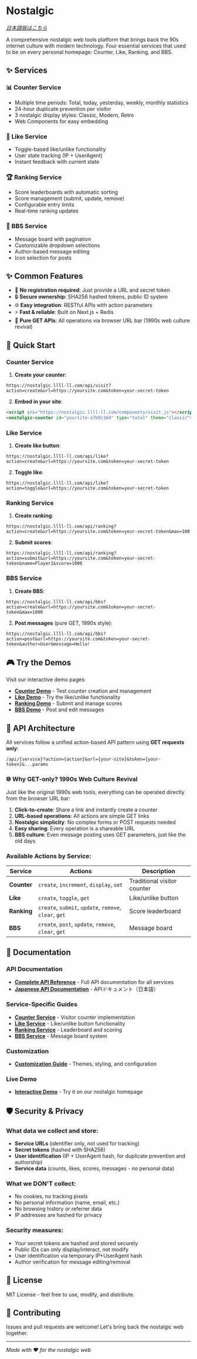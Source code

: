 # Nostalgic

*[日本語版はこちら](README_ja.md)*

A comprehensive nostalgic web tools platform that brings back the 90s internet culture with modern technology. Four essential services that used to be on every personal homepage: Counter, Like, Ranking, and BBS.

## ✨ Services

### 📊 Counter Service
- Multiple time periods: Total, today, yesterday, weekly, monthly statistics
- 24-hour duplicate prevention per visitor
- 3 nostalgic display styles: Classic, Modern, Retro
- Web Components for easy embedding

### 💖 Like Service
- Toggle-based like/unlike functionality
- User state tracking (IP + UserAgent)
- Instant feedback with current state

### 🏆 Ranking Service  
- Score leaderboards with automatic sorting
- Score management (submit, update, remove)
- Configurable entry limits
- Real-time ranking updates

### 💬 BBS Service
- Message board with pagination
- Customizable dropdown selections
- Author-based message editing
- Icon selection for posts

## ✨ Common Features

- 🚫 **No registration required**: Just provide a URL and secret token
- 🔒 **Secure ownership**: SHA256 hashed tokens, public ID system
- 🌐 **Easy integration**: RESTful APIs with action parameters
- ⚡ **Fast & reliable**: Built on Next.js + Redis
- 🔗 **Pure GET APIs**: All operations via browser URL bar (1990s web culture revival)

## 🚀 Quick Start

### Counter Service

1. **Create your counter**:
```
https://nostalgic.llll-ll.com/api/visit?action=create&url=https://yoursite.com&token=your-secret-token
```

2. **Embed in your site**:
```html
<script src="https://nostalgic.llll-ll.com/components/visit.js"></script>
<nostalgic-counter id="yoursite-a7b9c3d4" type="total" theme="classic"></nostalgic-counter>
```

### Like Service

1. **Create like button**:
```
https://nostalgic.llll-ll.com/api/like?action=create&url=https://yoursite.com&token=your-secret-token
```

2. **Toggle like**:
```
https://nostalgic.llll-ll.com/api/like?action=toggle&url=https://yoursite.com&token=your-secret-token
```

### Ranking Service

1. **Create ranking**:
```
https://nostalgic.llll-ll.com/api/ranking?action=create&url=https://yoursite.com&token=your-secret-token&max=100
```

2. **Submit scores**:
```
https://nostalgic.llll-ll.com/api/ranking?action=submit&url=https://yoursite.com&token=your-secret-token&name=Player1&score=1000
```

### BBS Service

1. **Create BBS**:
```
https://nostalgic.llll-ll.com/api/bbs?action=create&url=https://yoursite.com&token=your-secret-token&max=1000
```

2. **Post messages** (pure GET, 1990s style):
```
https://nostalgic.llll-ll.com/api/bbs?action=post&url=https://yoursite.com&token=your-secret-token&author=User&message=Hello!
```

## 🎮 Try the Demos

Visit our interactive demo pages:

- **[Counter Demo](https://nostalgic.llll-ll.com/counter)** - Test counter creation and management
- **[Like Demo](https://nostalgic.llll-ll.com/like)** - Try the like/unlike functionality  
- **[Ranking Demo](https://nostalgic.llll-ll.com/ranking)** - Submit and manage scores
- **[BBS Demo](https://nostalgic.llll-ll.com/bbs)** - Post and edit messages

## 🔧 API Architecture

All services follow a unified action-based API pattern using **GET requests only**:

```
/api/{service}?action={action}&url={your-site}&token={your-token}&...params
```

### 🌐 Why GET-only? 1990s Web Culture Revival

Just like the original 1990s web tools, everything can be operated directly from the browser URL bar:

1. **Click-to-create**: Share a link and instantly create a counter
2. **URL-based operations**: All actions are simple GET links
3. **Nostalgic simplicity**: No complex forms or POST requests needed
4. **Easy sharing**: Every operation is a shareable URL
5. **BBS culture**: Even message posting uses GET parameters, just like the old days

### Available Actions by Service:

| Service | Actions | Description |
|---------|---------|-------------|
| **Counter** | `create`, `increment`, `display`, `set` | Traditional visitor counter |
| **Like** | `create`, `toggle`, `get` | Like/unlike button |
| **Ranking** | `create`, `submit`, `update`, `remove`, `clear`, `get` | Score leaderboard |
| **BBS** | `create`, `post`, `update`, `remove`, `clear`, `get` | Message board |

## 📖 Documentation

### API Documentation
- **[Complete API Reference](docs/api.md)** - Full API documentation for all services
- **[Japanese API Documentation](docs/api_ja.md)** - APIドキュメント（日本語）

### Service-Specific Guides
- **[Counter Service](docs/services/counter.md)** - Visitor counter implementation
- **[Like Service](docs/services/like.md)** - Like/unlike button functionality
- **[Ranking Service](docs/services/ranking.md)** - Leaderboard and scoring
- **[BBS Service](docs/services/bbs.md)** - Message board system

### Customization
- **[Customization Guide](docs/customization.md)** - Themes, styling, and configuration

### Live Demo
- **[Interactive Demo](https://nostalgic.llll-ll.com)** - Try it on our nostalgic homepage

## 🛡️ Security & Privacy

### What data we collect and store:
- **Service URLs** (identifier only, not used for tracking)
- **Secret tokens** (hashed with SHA256)
- **User identification** (IP + UserAgent hash, for duplicate prevention and authorship)
- **Service data** (counts, likes, scores, messages - no personal data)

### What we DON'T collect:
- No cookies, no tracking pixels
- No personal information (name, email, etc.)
- No browsing history or referrer data
- IP addresses are hashed for privacy

### Security measures:
- Your secret tokens are hashed and stored securely
- Public IDs can only display/interact, not modify
- User identification via temporary IP+UserAgent hash
- Author verification for message editing/removal

## 📜 License

MIT License - feel free to use, modify, and distribute.

## 🌟 Contributing

Issues and pull requests are welcome! Let's bring back the nostalgic web together.

---

*Made with ❤️ for the nostalgic web*